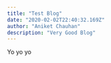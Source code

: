 ```yaml
---
title: "Test Blog"
date: "2020-02-02T22:40:32.169Z"
author: "Aniket Chauhan"
description: "Very Good Blog"
---
```


Yo yo yo 
